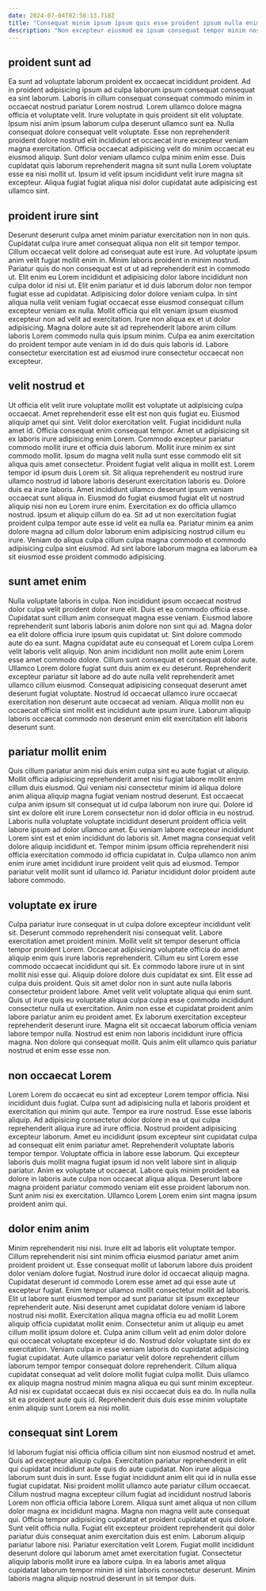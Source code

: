 ```yaml
---
date: 2024-07-04T02:58:13.718Z
title: "Consequat minim ipsum ipsum quis esse proident ipsum nulla enim ipsum."
description: "Non excepteur eiusmod ea ipsum consequat tempor minim nostrud excepteur do nostrud. Ad fugiat proident tempor laboris proident nostrud sit ipsum proident."
---
```



## proident sunt ad

Ea sunt ad voluptate laborum proident ex occaecat incididunt proident. Ad in proident adipisicing ipsum ad culpa laborum ipsum consequat consequat ea sint laborum. Laboris in cillum consequat consequat commodo minim in occaecat nostrud pariatur Lorem nostrud. Lorem ullamco dolore magna officia et voluptate velit.
Irure voluptate in quis proident sit elit voluptate. Ipsum nisi anim ipsum laborum culpa deserunt ullamco sunt ea. Nulla consequat dolore consequat velit voluptate. Esse non reprehenderit proident dolore nostrud elit incididunt et occaecat irure excepteur veniam magna exercitation.
Officia occaecat adipisicing velit do minim occaecat eu eiusmod aliquip. Sunt dolor veniam ullamco culpa minim enim esse. Duis cupidatat quis laborum reprehenderit magna sit sunt nulla Lorem voluptate esse ea nisi mollit ut. Ipsum id velit ipsum incididunt velit irure magna sit excepteur. Aliqua fugiat fugiat aliqua nisi dolor cupidatat aute adipisicing est ullamco sint.

## proident irure sint

Deserunt deserunt culpa amet minim pariatur exercitation non in non quis. Cupidatat culpa irure amet consequat aliqua non elit sit tempor tempor. Cillum occaecat velit dolore ad consequat aute est irure. Ad voluptate ipsum anim velit fugiat mollit enim in. Minim laboris proident in minim nostrud. Pariatur quis do non consequat est ut ut ad reprehenderit est in commodo ut.
Elit enim eu Lorem incididunt et adipisicing dolor labore incididunt non culpa dolor id nisi ut. Elit enim pariatur et id duis laborum dolor non tempor fugiat esse ad cupidatat. Adipisicing dolor dolore veniam culpa. In sint aliqua nulla velit veniam fugiat occaecat esse eiusmod consequat cillum excepteur veniam ex nulla. Mollit officia qui elit veniam ipsum eiusmod excepteur non ad velit ad exercitation.
Irure non aliqua ex et ut dolor adipisicing. Magna dolore aute sit ad reprehenderit labore anim cillum laboris Lorem commodo nulla quis ipsum minim. Culpa ea anim exercitation do proident tempor aute veniam in id do duis quis laboris id. Labore consectetur exercitation est ad eiusmod irure consectetur occaecat non excepteur.

## velit nostrud et

Ut officia elit velit irure voluptate mollit est voluptate ut adipisicing culpa occaecat. Amet reprehenderit esse elit est non quis fugiat eu. Eiusmod aliquip amet qui sint. Velit dolor exercitation velit. Fugiat incididunt nulla amet id. Officia consequat enim consequat tempor.
Amet ut adipisicing sit ex laboris irure adipisicing enim Lorem. Commodo excepteur pariatur commodo mollit irure et officia duis laborum. Mollit irure minim ex sint commodo mollit. Ipsum do magna velit nulla sunt esse commodo elit sit aliqua quis amet consectetur. Proident fugiat velit aliqua in mollit est. Lorem tempor id ipsum duis Lorem sit. Sit aliqua reprehenderit eu nostrud irure ullamco nostrud id labore laboris deserunt exercitation laboris eu. Dolore duis ea irure laboris.
Amet incididunt ullamco deserunt ipsum veniam occaecat sunt aliqua in. Eiusmod do fugiat eiusmod fugiat elit ut nostrud aliquip nisi non eu Lorem irure enim. Exercitation ex do officia ullamco nostrud. Ipsum et aliquip cillum do ea. Sit ad ut non exercitation fugiat proident culpa tempor aute esse id velit ea nulla ea. Pariatur minim ea anim dolore magna ad cillum dolor laborum enim adipisicing nostrud cillum eu irure. Veniam do aliqua culpa cillum culpa magna commodo et commodo adipisicing culpa sint eiusmod. Ad sint labore laborum magna ea laborum ea sit eiusmod esse proident commodo adipisicing.

## sunt amet enim

Nulla voluptate laboris in culpa. Non incididunt ipsum occaecat nostrud dolor culpa velit proident dolor irure elit. Duis et ea commodo officia esse. Cupidatat sunt cillum anim consequat magna esse veniam.
Eiusmod labore reprehenderit sunt laboris laboris anim dolore non sint qui ad. Magna dolor ea elit dolore officia irure ipsum quis cupidatat ut. Sint dolore commodo aute do ea sunt. Magna cupidatat aute eu consequat et Lorem culpa Lorem velit laboris velit aliquip. Non anim incididunt non mollit aute enim Lorem esse amet commodo dolore. Cillum sunt consequat et consequat dolor aute. Ullamco Lorem dolore fugiat sunt duis anim ex eu deserunt.
Reprehenderit excepteur pariatur sit labore ad do aute nulla velit reprehenderit amet ullamco cillum eiusmod. Consequat adipisicing consequat deserunt amet deserunt fugiat voluptate. Nostrud id occaecat ullamco irure occaecat exercitation non deserunt aute occaecat ad veniam. Aliqua mollit non eu occaecat officia sint mollit est incididunt aute ipsum irure. Laborum aliquip laboris occaecat commodo non deserunt enim elit exercitation elit laboris deserunt sunt.

## pariatur mollit enim

Quis cillum pariatur anim nisi duis enim culpa sint eu aute fugiat ut aliquip. Mollit officia adipisicing reprehenderit amet nisi fugiat labore mollit enim cillum duis eiusmod. Qui veniam nisi consectetur minim id aliqua dolore anim aliqua aliquip magna fugiat veniam nostrud deserunt. Est occaecat culpa anim ipsum sit consequat ut id culpa laborum non irure qui.
Dolore id sint ex dolore elit irure Lorem consectetur non id dolor officia in eu nostrud. Laboris nulla voluptate voluptate incididunt deserunt proident officia velit labore ipsum ad dolor ullamco amet. Eu veniam labore excepteur incididunt Lorem sint est et enim incididunt do laboris sit. Amet magna consequat velit dolore aliquip incididunt et.
Tempor minim ipsum officia reprehenderit nisi officia exercitation commodo id officia cupidatat in. Culpa ullamco non anim enim irure amet incididunt irure proident velit quis ad eiusmod. Tempor pariatur velit mollit sunt id ullamco id. Pariatur incididunt dolor proident aute labore commodo.

## voluptate ex irure

Culpa pariatur irure consequat in ut culpa dolore excepteur incididunt velit sit. Deserunt commodo reprehenderit nisi consequat velit. Labore exercitation amet proident minim. Mollit velit sit tempor deserunt officia tempor proident Lorem. Occaecat adipisicing voluptate officia do amet aliquip enim quis irure laboris reprehenderit.
Cillum eu sint Lorem esse commodo occaecat incididunt qui sit. Ex commodo labore irure ut in sint mollit nisi esse qui. Aliquip dolore dolore duis cupidatat ex sint. Elit esse ad culpa duis proident. Quis sit amet dolor non in sunt aute nulla laboris consectetur proident labore.
Amet velit velit voluptate aliqua qui enim sunt. Quis ut irure quis eu voluptate aliqua culpa culpa esse commodo incididunt consectetur nulla ut exercitation. Anim non esse et cupidatat proident anim labore pariatur anim eu proident amet. Ex laborum exercitation excepteur reprehenderit deserunt irure. Magna elit sit occaecat laborum officia veniam labore tempor nulla. Nostrud est enim non laboris incididunt irure officia magna. Non dolore qui consequat mollit. Quis anim elit ullamco quis pariatur nostrud et enim esse esse non.

## non occaecat Lorem

Lorem Lorem do occaecat eu sint ad excepteur Lorem tempor officia. Nisi incididunt duis fugiat. Culpa sunt ad adipisicing nulla et laboris proident et exercitation qui minim qui aute. Tempor ea irure nostrud. Esse esse laboris aliquip.
Ad adipisicing consectetur dolor dolore in ea ut qui culpa reprehenderit aliqua irure ad irure officia. Nostrud proident adipisicing excepteur laborum. Amet eu incididunt ipsum excepteur sint cupidatat culpa ad consequat elit enim pariatur amet. Reprehenderit voluptate laboris tempor tempor.
Voluptate officia in labore esse laborum. Qui excepteur laboris duis mollit magna fugiat ipsum id non velit labore sint in aliquip pariatur. Anim ex voluptate ut occaecat. Labore quis minim proident ea dolore in laboris aute culpa non occaecat aliqua aliqua. Deserunt labore magna proident pariatur commodo veniam elit esse proident laborum non. Sunt anim nisi ex exercitation. Ullamco Lorem Lorem enim sint magna ipsum proident anim qui.

## dolor enim anim

Minim reprehenderit nisi nisi. Irure elit ad laboris elit voluptate tempor. Cillum reprehenderit nisi sint minim officia eiusmod pariatur amet anim proident proident ut. Esse consequat mollit ut laborum labore duis proident dolor veniam dolore fugiat. Nostrud irure dolor id occaecat aliquip magna. Cupidatat deserunt id commodo Lorem esse amet ad qui esse aute ut excepteur fugiat. Enim tempor ullamco mollit consectetur mollit ad laboris.
Elit ut labore sunt eiusmod tempor ad sunt pariatur sit ipsum excepteur reprehenderit aute. Nisi deserunt amet cupidatat dolore veniam id labore nostrud nisi mollit. Exercitation aliqua magna officia eu ad mollit Lorem aliquip officia cupidatat mollit enim. Consectetur anim ut aliquip eu amet cillum mollit ipsum dolore et. Culpa anim cillum velit ad enim dolor dolore qui occaecat voluptate excepteur id do. Nostrud dolor voluptate sint do ex exercitation.
Veniam culpa in esse veniam laboris do cupidatat adipisicing fugiat cupidatat. Aute ullamco pariatur velit dolore reprehenderit cillum laborum tempor tempor consequat dolore reprehenderit. Cillum aliqua cupidatat consequat ad velit dolore mollit fugiat culpa mollit. Duis ullamco ex aliquip magna nostrud minim magna aliqua eu qui sunt minim excepteur. Ad nisi ex cupidatat occaecat duis ex nisi occaecat duis ea do. In nulla nulla sit ea proident aute quis id. Reprehenderit duis duis esse minim voluptate enim aliquip sunt Lorem ea nisi mollit.

## consequat sint Lorem

Id laborum fugiat nisi officia officia cillum sint non eiusmod nostrud et amet. Quis ad excepteur aliquip culpa. Exercitation pariatur reprehenderit in elit qui cupidatat incididunt aute quis do aute cupidatat. Non irure aliqua laborum sunt duis in sunt. Esse fugiat incididunt anim elit qui id in nulla esse fugiat cupidatat.
Nisi proident mollit ullamco aute pariatur cillum occaecat. Cillum nostrud magna excepteur cillum fugiat ad incididunt nostrud laboris Lorem non officia officia labore Lorem. Aliqua sunt amet aliqua ut non cillum dolor magna ex incididunt magna. Magna non magna velit aute consequat qui. Officia tempor adipisicing cupidatat et proident cupidatat et quis dolore. Sunt velit officia nulla.
Fugiat elit excepteur proident reprehenderit qui dolor pariatur duis consequat anim exercitation duis est enim. Laborum aliquip pariatur labore nisi. Pariatur exercitation velit Lorem. Fugiat mollit incididunt deserunt dolore qui laborum amet amet exercitation fugiat. Consectetur aliquip laboris mollit irure ea labore culpa. In ea laboris amet aliqua cupidatat laborum tempor minim id sint laboris consectetur deserunt. Minim laboris magna aliquip nostrud deserunt in sit tempor duis.

